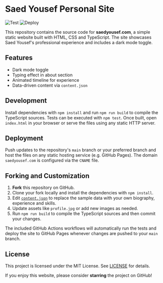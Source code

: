 # Saed Yousef Personal Site

![Test](https://github.com/saedyousef/saedyousef.com/actions/workflows/test.yml/badge.svg)
![Deploy](https://github.com/saedyousef/saedyousef.com/actions/workflows/compile.yml/badge.svg)

This repository contains the source code for **saedyousef.com**, a simple static website built with HTML, CSS and TypeScript. The site showcases Saed Yousef's professional experience and includes a dark mode toggle.

## Features
- Dark mode toggle
- Typing effect in about section
- Animated timeline for experience
- Data-driven content via `content.json`


## Development

Install dependencies with `npm install` and run `npm run build` to compile the TypeScript sources. Tests can be executed with `npm test`. Once built, open `index.html` in your browser or serve the files using any static HTTP server.

## Deployment

Push updates to the repository's `main` branch or your preferred branch and host the files on any static hosting service (e.g. GitHub Pages). The domain `saedyousef.com` is configured via the `CNAME` file.

## Forking and Customization

1. **Fork** this repository on GitHub.
2. Clone your fork locally and install the dependencies with `npm install`.
3. Edit [`content.json`](content.json) to replace the sample data with your own biography, experience and skills.
4. Update assets like `profile.jpg` or add new images as needed.
5. Run `npm run build` to compile the TypeScript sources and then commit your changes.

The included GitHub Actions workflows will automatically run the tests and deploy the site to GitHub Pages whenever changes are pushed to your `main` branch.

## License

This project is licensed under the MIT License. See [LICENSE](LICENSE) for details.

If you enjoy this website, please consider **starring** the project on GitHub!
